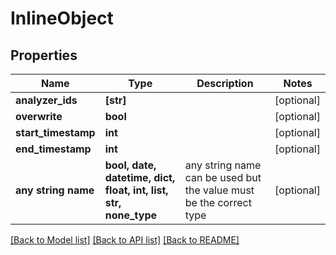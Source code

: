 # InlineObject


## Properties
Name | Type | Description | Notes
------------ | ------------- | ------------- | -------------
**analyzer_ids** | **[str]** |  | [optional] 
**overwrite** | **bool** |  | [optional] 
**start_timestamp** | **int** |  | [optional] 
**end_timestamp** | **int** |  | [optional] 
**any string name** | **bool, date, datetime, dict, float, int, list, str, none_type** | any string name can be used but the value must be the correct type | [optional]

[[Back to Model list]](../README.md#documentation-for-models) [[Back to API list]](../README.md#documentation-for-api-endpoints) [[Back to README]](../README.md)


